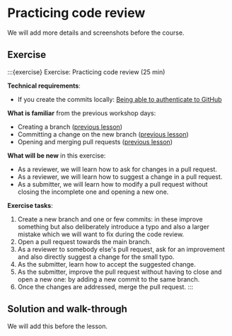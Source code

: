# Practicing code review

We will add more details and screenshots before the course.


## Exercise

:::{exercise} Exercise: Practicing code review (25 min)

**Technical requirements**:
- If you create the commits locally: [Being able to authenticate to GitHub](https://coderefinery.github.io/installation/ssh/)

**What is familiar** from the previous workshop days:
- Creating a branch ([previous lesson](https://coderefinery.github.io/git-intro/commits/))
- Committing a change on the new branch ([previous lesson](https://coderefinery.github.io/git-intro/commits/))
- Opening and merging pull requests ([previous lesson](https://coderefinery.github.io/git-intro/merging/))

**What will be new** in this exercise:
- As a reviewer, we will learn how to ask for changes in a pull request.
- As a reviewer, we will learn how to suggest a change in a pull request.
- As a submitter, we will learn how to modify a pull request without closing
  the incomplete one and opening a new one.

**Exercise tasks**:
1. Create a new branch and one or few commits: in these improve something but also
   deliberately introduce a typo and also a larger mistake which we will want to fix during the code review.
1. Open a pull request towards the main branch.
1. As a reviewer to somebody else's pull request, ask for an improvement and
   also directly suggest a change for the small typo.
1. As the submitter, learn how to accept the suggested change.
1. As the submitter, improve the pull request without having to close and open
   a new one: by adding a new commit to the same branch.
1. Once the changes are addressed, merge the pull request.
:::


## Solution and walk-through

We will add this before the lesson.
